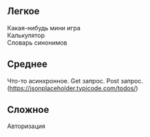 
## Легкое
Какая-нибудь мини игра  
Калькулятор  
Словарь синонимов

## Среднее
Что-то асинхронное. Get запрос. Post запрос. (https://jsonplaceholder.typicode.com/todos/)  


## Сложное  
Авторизация  

